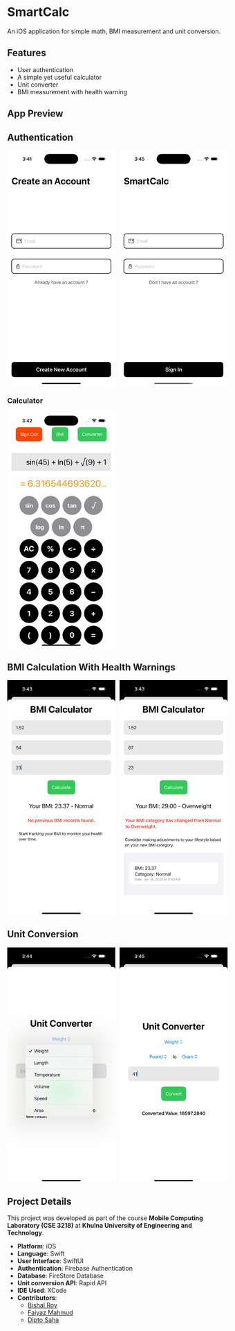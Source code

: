 # SmartCalc
An iOS application for simple math, BMI measurement and unit conversion.

## Features
- User authentication
- A simple yet useful calculator
- Unit converter
- BMI measurement with health warning

## App Preview

## Authentication
<div style="display: flex; gap: 10px;">
  <img src="images/signup.png" alt="Sign Up" width="250"/>
  <img src="images/signin.png" alt="Sign in" width="250"/>
</div>

### Calculator
<img src="images/home.png" alt="Home" width="250"/>

## BMI Calculation With Health Warnings
<div style="display: flex; gap: 10px;">
  <img src="images/bmi1.png" alt="Sign Up" width="250"/>
  <img src="images/bmi2.png" alt="Sign in" width="250"/>
</div>

## Unit Conversion
<div style="display: flex; gap: 10px;">
  <img src="images/unit1.png" alt="Sign Up" width="250"/>
  <img src="images/unit2.png" alt="Sign in" width="250"/>
</div>

## Project Details
This project was developed as part of the course **Mobile Computing Laboratory (CSE 3218)** at **Khulna University of Engineering and Technology**.
- **Platform**: iOS
- **Language**: Swift
- **User Interface**: SwiftUI
- **Authentication**: Firebase Authentication
- **Database**: FireStore Database
- **Unit conversion API**: Rapid API
- **IDE Used**: XCode
- **Contributors**:
  - [Bishal Roy](https://github.com/IronDigger098)
  - [Faiyaz Mahmud](https://github.com/faiyaz103)
  - [Dipto Saha](https://github.com/DsDipto7) 
